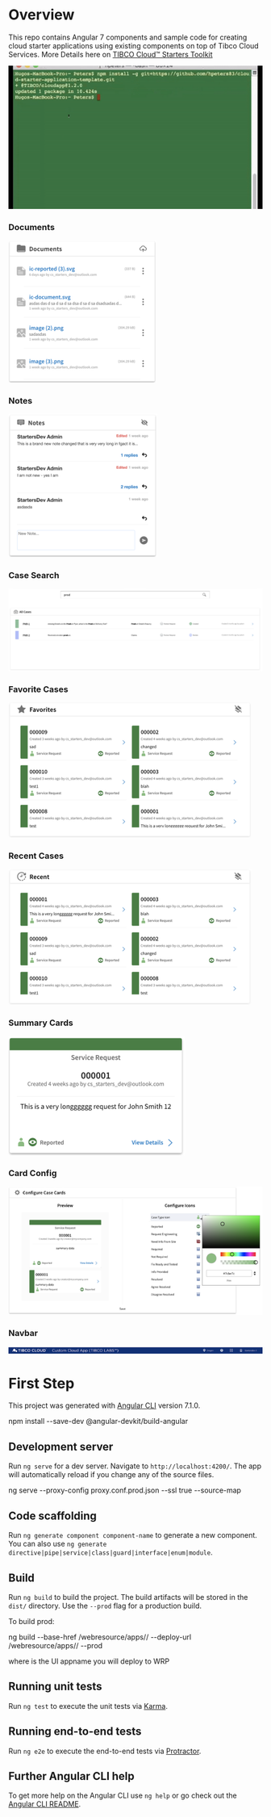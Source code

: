 # Overview

This repo contains Angular 7 components and sample code for creating cloud starter applications using existing components on top of Tibco Cloud Services. More Details here on [TIBCO Cloud™ Starters Toolkit](https://tibcosoftware.github.io/TCSToolkit/)

![](./docs/CloudStartersDeveloperToolkit.gif)

### Documents

![alt text](screenshots/Documents.png)

### Notes

![alt text](screenshots/Notes.png)

### Case Search

![alt text](screenshots/Case-search.png)

### Favorite Cases

![alt text](screenshots/Favorites.png)

### Recent Cases

![alt text](screenshots/Recent.png)

### Summary Cards

![alt text](screenshots/Summary.png)

### Card Config

![alt text](screenshots/Card-config.png)

### Navbar

![alt text](screenshots/Navbar.png)

# First Step

This project was generated with [Angular CLI](https://github.com/angular/angular-cli) version 7.1.0.

npm install --save-dev @angular-devkit/build-angular

## Development server

Run `ng serve` for a dev server. Navigate to `http://localhost:4200/`. The app will automatically reload if you change any of the source files.

ng serve --proxy-config proxy.conf.prod.json --ssl true --source-map

## Code scaffolding

Run `ng generate component component-name` to generate a new component. You can also use `ng generate directive|pipe|service|class|guard|interface|enum|module`.

## Build

Run `ng build` to build the project. The build artifacts will be stored in the `dist/` directory. Use the `--prod` flag for a production build.

To build prod:

ng build --base-href /webresource/apps/<appname>/ --deploy-url /webresource/apps/<appname>/ --prod

where <appname> is the UI appname you will deploy to WRP
## Running unit tests

Run `ng test` to execute the unit tests via [Karma](https://karma-runner.github.io).

## Running end-to-end tests

Run `ng e2e` to execute the end-to-end tests via [Protractor](http://www.protractortest.org/).

## Further Angular CLI help

To get more help on the Angular CLI use `ng help` or go check out the [Angular CLI README](https://github.com/angular/angular-cli/blob/master/README.md).
